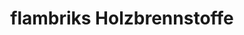 ---
title: "flambriks Holzbrennstoffe"
url: /bad-mergentheim/flambriks-holzbrennstoffe/
shop: Baustoffe
---
